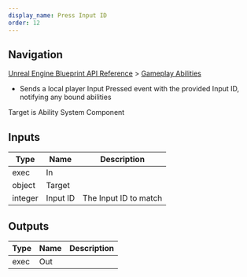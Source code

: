 ```yaml
---
display_name: Press Input ID
order: 12
---
```

## Navigation

[Unreal Engine Blueprint API Reference](https://dev.epicgames.com/documentation/en-us/unreal-engine/BlueprintAPI) > [Gameplay Abilities](https://dev.epicgames.com/documentation/en-us/unreal-engine/BlueprintAPI/GameplayAbilities)

- Sends a local player Input Pressed event with the provided Input ID, notifying any bound abilities

Target is Ability System Component

## Inputs

| Type | Name | Description |
| --- | --- | --- |
| exec | In |  |
| object | Target |  |
| integer | Input ID | The Input ID to match |

## Outputs

| Type | Name | Description |
| --- | --- | --- |
| exec | Out |  |
